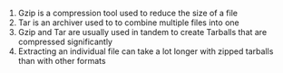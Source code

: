 1.	Gzip is a compression tool used to reduce the size of a file
2.	Tar is an archiver used to to combine multiple files into one
3.	Gzip and Tar are usually used in tandem to create Tarballs that are compressed significantly
4.	Extracting an individual file can take a lot longer with zipped tarballs than with other formats
